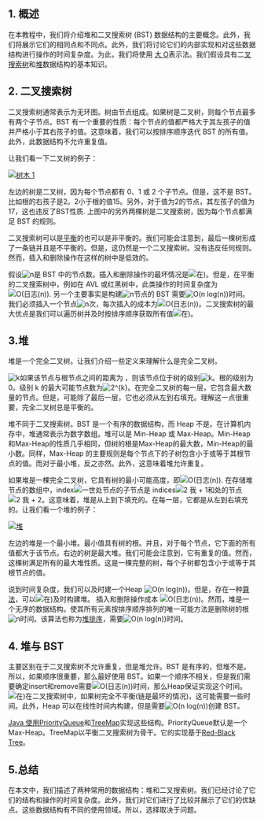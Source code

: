 ## 1. 概述

在本教程中，我们将介绍堆和二叉搜索树 (BST) 数据结构的主要概念。此外，我们将展示它们的相同点和不同点。此外，我们将讨论它们的内部实现和对这些数据结构进行操作的时间复杂度。为此，我们将使用 [大 O](https://www.baeldung.com/cs/big-o-notation)表示法。我们假设具有二[叉搜索树](https://www.baeldung.com/cs/binary-search-trees)和[堆](https://en.wikipedia.org/wiki/Heap_(data_structure))数据结构的基本知识。

## 2. 二叉搜索树

二叉搜索树通常表示为无环图。树由节点组成。如果树是二叉树，则每个节点最多有两个子节点。BST 有一个重要的性质：每个节点的值都严格大于其左孩子的值并严格小于其右孩子的值。这意味着，我们可以按排序顺序迭代 BST 的所有值。此外，此数据结构不允许重复值。

让我们看一下二叉树的例子：

[![树木 1](https://www.baeldung.com/wp-content/uploads/sites/4/2020/10/Trees-1.jpg)](https://www.baeldung.com/wp-content/uploads/sites/4/2020/10/Trees-1.jpg)

左边的树是二叉树，因为每个节点都有 0、1 或 2 个子节点。但是，这不是 BST。比如根的右孩子是2。2小于根的值15。另外，对于值为2的节点，其左孩子的值为17，这也违反了BST性质. 上图中的另外两棵树是二叉搜索树，因为每个节点都满足 BST 的规则。

二叉搜索树可以是[平衡](https://www.baeldung.com/cs/height-balanced-tree)的也可以是非平衡的。我们可能会注意到，最后一棵树形成了一条链并且是不平衡的。但是，这仍然是一个二叉搜索树。没有违反任何规则。然而，插入和删除操作在这样的树中是低效的。

假设![n](https://www.baeldung.com/wp-content/ql-cache/quicklatex.com-ec4217f4fa5fcd92a9edceba0e708cf7_l3.svg)是 BST 中的节点数。插入和删除操作的最坏情况是![在)](https://www.baeldung.com/wp-content/ql-cache/quicklatex.com-f8d599809b2f7987726c648086c1981d_l3.svg)。但是，在平衡的二叉搜索树中，例如在 AVL 或红黑树中，此类操作的时间复杂度为![O(日志(n))](https://www.baeldung.com/wp-content/ql-cache/quicklatex.com-b15503718d0ccc0cf4cf9137e087efc0_l3.svg). 另一个主要事实是构建![n](https://www.baeldung.com/wp-content/ql-cache/quicklatex.com-ec4217f4fa5fcd92a9edceba0e708cf7_l3.svg)节点的 BST 需要![O(n  log(n))](https://www.baeldung.com/wp-content/ql-cache/quicklatex.com-c42effc19d471dbaf93f2d885ecad47c_l3.svg)时间。我们必须插入一个节点![n](https://www.baeldung.com/wp-content/ql-cache/quicklatex.com-ec4217f4fa5fcd92a9edceba0e708cf7_l3.svg)次，每次插入的成本为![O(日志(n))](https://www.baeldung.com/wp-content/ql-cache/quicklatex.com-b15503718d0ccc0cf4cf9137e087efc0_l3.svg)。二叉搜索树的最大优点是我们可以遍历树并及时按排序顺序获取所有值![在)](https://www.baeldung.com/wp-content/ql-cache/quicklatex.com-f8d599809b2f7987726c648086c1981d_l3.svg)。

## 3.堆

堆是一个完全二叉树。让我们介绍一些定义来理解什么是完全二叉树。

![k](https://www.baeldung.com/wp-content/ql-cache/quicklatex.com-d42bc2203d6f76ad01b27ac9acc0bee1_l3.svg)如果该节点与根节点之间的距离为 ，则该节点位于树的级别![k](https://www.baeldung.com/wp-content/ql-cache/quicklatex.com-d42bc2203d6f76ad01b27ac9acc0bee1_l3.svg)。根的级别为 0。级别 k 的最大可能节点数为![2^{k}](https://www.baeldung.com/wp-content/ql-cache/quicklatex.com-21cd56fc92f5c9049a1bc1f59d87e75a_l3.svg)。在完全二叉树的每一层，它包含最大数量的节点。但是，可能除了最后一层，它也必须从左到右填充。理解这一点很重要，完全二叉树总是平衡的。

堆不同于二叉搜索树。BST 是一个有序的数据结构，而 Heap 不是。在计算机内存中，堆通常表示为数字数组。堆可以是 Min-Heap 或 Max-Heap。Min-Heap和Max-Heap的性质几乎相同，但树的根是Max-Heap的最大数，Min-Heap的最小数。同样，Max-Heap 的主要规则是每个节点下的子树包含小于或等于其根节点的值。而对于最小堆，反之亦然。此外，这意味着堆允许重复。

如果堆是一棵完全二叉树，它具有树的最小可能高度，即![O(日志(n))](https://www.baeldung.com/wp-content/ql-cache/quicklatex.com-b15503718d0ccc0cf4cf9137e087efc0_l3.svg). 在存储堆节点的数组中，index![一世](https://www.baeldung.com/wp-content/ql-cache/quicklatex.com-31318c5dcb226c69e0818e5f7d2422b5_l3.svg)处节点的子节点是 indices![2  我 + 1](https://www.baeldung.com/wp-content/ql-cache/quicklatex.com-718483ec1ea162e4c3a479da165a5d36_l3.svg)和处的节点![2  我 + 2](https://www.baeldung.com/wp-content/ql-cache/quicklatex.com-bdea6092054cbc5921cdb04a60fa7dca_l3.svg)。这意味着，堆是从上到下填充的。在每一层，它都是从左到右填充的。让我们看一个堆的例子：

[![堆](https://www.baeldung.com/wp-content/uploads/sites/4/2020/10/Heaps.jpg)](https://www.baeldung.com/wp-content/uploads/sites/4/2020/10/Heaps.jpg)

左边的堆是一个最小堆。最小值具有树的根。并且，对于每个节点，它下面的所有值都大于该节点。右边的树是最大堆。我们可能会注意到，它有重复的值。然而，这棵树满足所有的最大堆性质。这是一棵完整的树，每个子树都包含小于或等于其根节点的值。

说到时间复杂度，我们可以及时建一个Heap ![O(n  log(n))](https://www.baeldung.com/wp-content/ql-cache/quicklatex.com-c42effc19d471dbaf93f2d885ecad47c_l3.svg)。但是，存在一种[算法](https://www.growingwiththeweb.com/data-structures/binary-heap/build-heap-proof/)，可以![在)](https://www.baeldung.com/wp-content/ql-cache/quicklatex.com-f8d599809b2f7987726c648086c1981d_l3.svg)及时构建堆。 插入和删除操作成本 ![O(日志(n))](https://www.baeldung.com/wp-content/ql-cache/quicklatex.com-b15503718d0ccc0cf4cf9137e087efc0_l3.svg)。然而，堆是一个无序的数据结构。使其所有元素按排序顺序排列的唯一可能方法是删除树的根![n](https://www.baeldung.com/wp-content/ql-cache/quicklatex.com-ec4217f4fa5fcd92a9edceba0e708cf7_l3.svg)时间。该算法也称为[堆排序](https://www.baeldung.com/java-heap-sort)，需要![O(n  log(n))](https://www.baeldung.com/wp-content/ql-cache/quicklatex.com-c42effc19d471dbaf93f2d885ecad47c_l3.svg)时间。

## 4. 堆与 BST

主要区别在于二叉搜索树不允许重复，但是堆允许。BST 是有序的，但堆不是。所以，如果顺序很重要，那么最好使用 BST。如果一个顺序不相关，但是我们需要确定insert和remove需要![O(日志(n))](https://www.baeldung.com/wp-content/ql-cache/quicklatex.com-b15503718d0ccc0cf4cf9137e087efc0_l3.svg)时间，那么Heap保证实现这个时间。![在)](https://www.baeldung.com/wp-content/ql-cache/quicklatex.com-f8d599809b2f7987726c648086c1981d_l3.svg)在二叉搜索树中，如果树完全不平衡(链是最坏的情况)，这可能需要一些时间。此外，Heap 可以在线性时间内构建，但是需要![O(n  log(n))](https://www.baeldung.com/wp-content/ql-cache/quicklatex.com-c42effc19d471dbaf93f2d885ecad47c_l3.svg)创建 BST。

[Java 使用PriorityQueue](https://docs.oracle.com/en/java/javase/11/docs/api/java.base/java/util/PriorityQueue.html)和[TreeMap](https://docs.oracle.com/en/java/javase/11/docs/api/java.base/java/util/TreeMap.html)实现这些结构。PriorityQueue默认是一个 Max-Heap。TreeMap以平衡二叉搜索树为骨干。它的实现基于[Red-Black Tree](https://www.baeldung.com/cs/red-black-trees)。

## 5.总结

在本文中，我们描述了两种常用的数据结构：堆和二叉搜索树。我们已经讨论了它们的结构和操作的时间复杂度。此外，我们对它们进行了比较并展示了它们的优缺点。这些数据结构有不同的使用领域。所以，选择取决于问题。